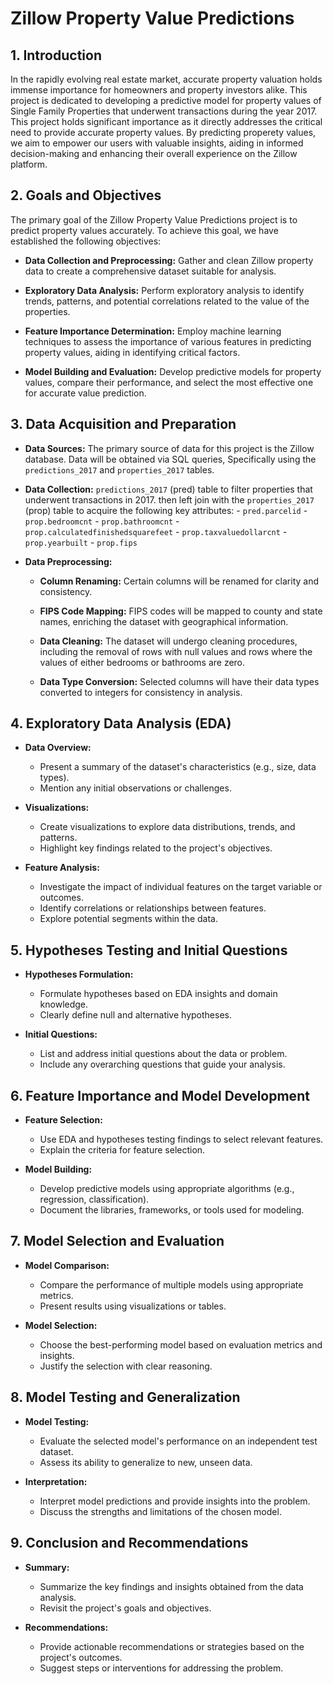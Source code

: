 # Zillow Property Value Predictions

## 1. Introduction

In the rapidly evolving real estate market, accurate property valuation holds immense importance for homeowners and property investors alike. This project is dedicated to developing a predictive model for property values of Single Family Properties that underwent transactions during the year 2017. This project holds significant importance as it directly addresses the critical need to provide accurate property values. By predicting properety values, we aim to empower our users with valuable insights, aiding in informed decision-making and enhancing their overall experience on the Zillow platform.


## 2. Goals and Objectives

The primary goal of the Zillow Property Value Predictions project is to predict property values accurately. To achieve this goal, we have established the following objectives:

- **Data Collection and Preprocessing:** Gather and clean Zillow property data to create a comprehensive dataset suitable for analysis.

- **Exploratory Data Analysis:** Perform exploratory analysis to identify trends, patterns, and potential correlations related to the value of the properties.

- **Feature Importance Determination:** Employ machine learning techniques to assess the importance of various features in predicting property values, aiding in identifying critical factors.

- **Model Building and Evaluation:** Develop predictive models for property values, compare their performance, and select the most effective one for accurate value prediction.

## 3. Data Acquisition and Preparation
- **Data Sources:**
    The primary source of data for this project is the Zillow database. Data will be obtained via SQL queries, Specifically using the `predictions_2017` and  `properties_2017` tables. 

- **Data Collection:**
    `predictions_2017` (pred) table to filter properties that underwent transactions in 2017. then left join with the `properties_2017` (prop) table to acquire the following key attributes:
        - `pred.parcelid`
        - `prop.bedroomcnt`
        - `prop.bathroomcnt`
        - `prop.calculatedfinishedsquarefeet`
        - `prop.taxvaluedollarcnt`
        - `prop.yearbuilt`
        - `prop.fips`

- **Data Preprocessing:**
    - **Column Renaming:** Certain columns will be renamed for clarity and consistency.

    - **FIPS Code Mapping:** FIPS codes will be mapped to county and state names, enriching the dataset with geographical information.

    - **Data Cleaning:** The dataset will undergo cleaning procedures, including the removal of rows with null values and rows where the values of either bedrooms or bathrooms are zero.

    - **Data Type Conversion:** Selected columns will have their data types converted to integers for consistency in analysis.

## 4. Exploratory Data Analysis (EDA)
- **Data Overview:**
  - Present a summary of the dataset's characteristics (e.g., size, data types).
  - Mention any initial observations or challenges.

- **Visualizations:**
  - Create visualizations to explore data distributions, trends, and patterns.
  - Highlight key findings related to the project's objectives.

- **Feature Analysis:**
  - Investigate the impact of individual features on the target variable or outcomes.
  - Identify correlations or relationships between features.
  - Explore potential segments within the data.

## 5. Hypotheses Testing and Initial Questions
- **Hypotheses Formulation:**
  - Formulate hypotheses based on EDA insights and domain knowledge.
  - Clearly define null and alternative hypotheses.

- **Initial Questions:**
  - List and address initial questions about the data or problem.
  - Include any overarching questions that guide your analysis.

## 6. Feature Importance and Model Development
- **Feature Selection:**
  - Use EDA and hypotheses testing findings to select relevant features.
  - Explain the criteria for feature selection.

- **Model Building:**
  - Develop predictive models using appropriate algorithms (e.g., regression, classification).
  - Document the libraries, frameworks, or tools used for modeling.

## 7. Model Selection and Evaluation
- **Model Comparison:**
  - Compare the performance of multiple models using appropriate metrics.
  - Present results using visualizations or tables.

- **Model Selection:**
  - Choose the best-performing model based on evaluation metrics and insights.
  - Justify the selection with clear reasoning.

## 8. Model Testing and Generalization
- **Model Testing:**
  - Evaluate the selected model's performance on an independent test dataset.
  - Assess its ability to generalize to new, unseen data.

- **Interpretation:**
  - Interpret model predictions and provide insights into the problem.
  - Discuss the strengths and limitations of the chosen model.

## 9. Conclusion and Recommendations
- **Summary:**
  - Summarize the key findings and insights obtained from the data analysis.
  - Revisit the project's goals and objectives.

- **Recommendations:**
  - Provide actionable recommendations or strategies based on the project's outcomes.
  - Suggest steps or interventions for addressing the problem.
